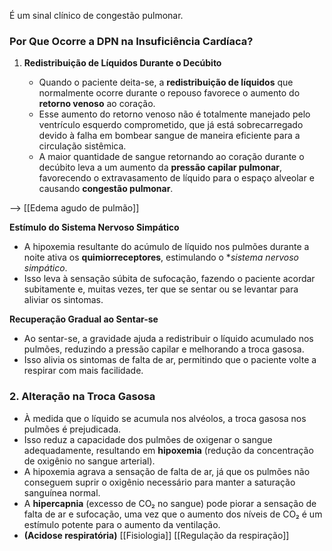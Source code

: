 É um sinal clínico de congestão pulmonar.
### Por Que Ocorre a DPN na Insuficiência Cardíaca?

1. **Redistribuição de Líquidos Durante o Decúbito**
    
    - Quando o paciente deita-se, a **redistribuição de líquidos** que normalmente ocorre durante o repouso favorece o aumento do **retorno venoso** ao coração.
    - Esse aumento do retorno venoso não é totalmente manejado pelo ventrículo esquerdo comprometido, que já está sobrecarregado devido à falha em bombear sangue de maneira eficiente para a circulação sistêmica.
    - A maior quantidade de sangue retornando ao coração durante o decúbito leva a um aumento da **pressão capilar pulmonar**, favorecendo o extravasamento de líquido para o espaço alveolar e causando **congestão pulmonar**.

--> [[Edema agudo de pulmão]]

**Estímulo do Sistema Nervoso Simpático**

- A hipoxemia resultante do acúmulo de líquido nos pulmões durante a noite ativa os **quimiorreceptores**, estimulando o **sistema nervoso simpático*.
- Isso leva à sensação súbita de sufocação, fazendo o paciente acordar subitamente e, muitas vezes, ter que se sentar ou se levantar para aliviar os sintomas.

**Recuperação Gradual ao Sentar-se**

- Ao sentar-se, a gravidade ajuda a redistribuir o líquido acumulado nos pulmões, reduzindo a pressão capilar e melhorando a troca gasosa.
- Isso alivia os sintomas de falta de ar, permitindo que o paciente volte a respirar com mais facilidade.

### 2. **Alteração na Troca Gasosa**

- À medida que o líquido se acumula nos alvéolos, a troca gasosa nos pulmões é prejudicada.
- Isso reduz a capacidade dos pulmões de oxigenar o sangue adequadamente, resultando em **hipoxemia** (redução da concentração de oxigênio no sangue arterial).
- A hipoxemia agrava a sensação de falta de ar, já que os pulmões não conseguem suprir o oxigênio necessário para manter a saturação sanguínea normal.
- A **hipercapnia** (excesso de CO₂ no sangue) pode piorar a sensação de falta de ar e sufocação, uma vez que o aumento dos níveis de CO₂ é um estímulo potente para o aumento da ventilação.
- **(Acidose respiratória)** [[Fisiologia]] [[Regulação da respiração]]